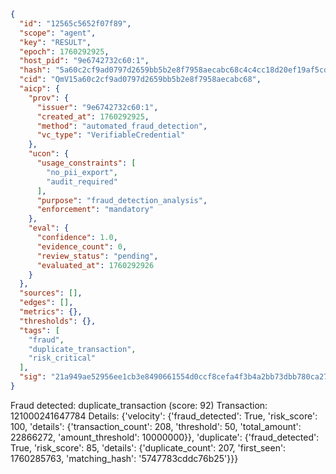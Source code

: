 ```json
{
  "id": "12565c5652f07f89",
  "scope": "agent",
  "key": "RESULT",
  "epoch": 1760292925,
  "host_pid": "9e6742732c60:1",
  "hash": "5a60c2cf9ad0797d2659bb5b2e8f7958aecabc68c4c4cc18d20ef19af5cded4f",
  "cid": "QmV15a60c2cf9ad0797d2659bb5b2e8f7958aecabc68",
  "aicp": {
    "prov": {
      "issuer": "9e6742732c60:1",
      "created_at": 1760292925,
      "method": "automated_fraud_detection",
      "vc_type": "VerifiableCredential"
    },
    "ucon": {
      "usage_constraints": [
        "no_pii_export",
        "audit_required"
      ],
      "purpose": "fraud_detection_analysis",
      "enforcement": "mandatory"
    },
    "eval": {
      "confidence": 1.0,
      "evidence_count": 0,
      "review_status": "pending",
      "evaluated_at": 1760292926
    }
  },
  "sources": [],
  "edges": [],
  "metrics": {},
  "thresholds": {},
  "tags": [
    "fraud",
    "duplicate_transaction",
    "risk_critical"
  ],
  "sig": "21a949ae52956ee1cb3e8490661554d0ccf8cefa4f3b4a2bb73dbb780ca27ae7"
}
```

Fraud detected: duplicate_transaction (score: 92)
Transaction: 121000241647784
Details: {'velocity': {'fraud_detected': True, 'risk_score': 100, 'details': {'transaction_count': 208, 'threshold': 50, 'total_amount': 22866272, 'amount_threshold': 10000000}}, 'duplicate': {'fraud_detected': True, 'risk_score': 85, 'details': {'duplicate_count': 207, 'first_seen': 1760285763, 'matching_hash': '5747783cddc76b25'}}}